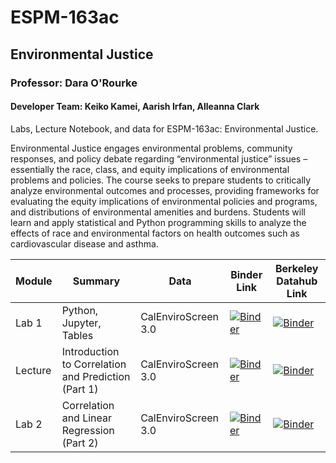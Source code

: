 # ESPM-163ac
## Environmental Justice
### Professor: Dara O'Rourke
#### Developer Team: Keiko Kamei, Aarish Irfan, Alleanna Clark

Labs, Lecture Notebook, and data for ESPM-163ac: Environmental Justice. 

Environmental Justice engages environmental problems, community responses, and policy debate regarding “environmental justice” issues – essentially the race, class, and equity implications of environmental problems and policies. The course seeks to prepare students to critically analyze environmental outcomes and processes, providing frameworks for evaluating the equity implications of environmental policies and programs, and distributions of environmental amenities and burdens. Students will learn and apply statistical and Python programming skills to analyze the effects of race and environmental factors on health outcomes such as cardiovascular disease and asthma. 


| Module | Summary                                                               | Data                                                   | Binder Link          |Berkeley Datahub Link          |
|----------|-----------------------------------------------------------------------|--------------------------------------------------------|------------------------|------------------------|
| Lab 1    | Python, Jupyter, Tables              | CalEnviroScreen 3.0  | [![Binder](https://mybinder.org/badge.svg)](https://mybinder.org/v2/gh/ds-modules/ESPM-163ac/master?filepath=Lab1%2FLab1_Intro_to_Jupyter.ipynb) | [![Binder](https://img.shields.io/badge/Launch-UCB%20Datahub-blue.svg)](http://datahub.berkeley.edu/user-redirect/interact?account=ds-modules&repo=ESPM-163ac&branch=master&path=Lab1/Lab1_Intro_to_Jupyter.ipynb) |
| Lecture  | Introduction to Correlation and Prediction (Part 1)            | CalEnviroScreen 3.0              |  [![Binder](https://mybinder.org/badge.svg)](https://mybinder.org/v2/gh/ds-modules/ESPM-163ac/master?filepath=Lecture%2FLecture_Notebook.ipynb)  | [![Binder](https://img.shields.io/badge/Launch-UCB%20Datahub-blue.svg)](http://datahub.berkeley.edu/user-redirect/interact?account=ds-modules&repo=ESPM-163ac&branch=master&path=Lecture/Lecture_Notebook.ipynb)|
| Lab 2    | Correlation and Linear Regression (Part 2)                                 | CalEnviroScreen 3.0 | [![Binder](https://mybinder.org/badge.svg)](https://mybinder.org/v2/gh/ds-modules/ESPM-163ac/master?filepath=Lab2%2FLab2.ipynb) |[![Binder](https://img.shields.io/badge/Launch-UCB%20Datahub-blue.svg)](http://datahub.berkeley.edu/user-redirect/interact?account=ds-modules&repo=ESPM-163ac&branch=master&path=Lab2/Lab2.ipynb)  |



